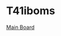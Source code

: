 # T41iboms

[Main Board](https://html-preview.github.io/?url=https://github.com/mbasanta/T41iboms/blob/main/MainBoard.html)
